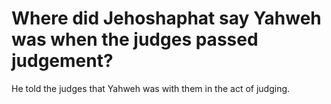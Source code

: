 # Where did Jehoshaphat say Yahweh was when the judges passed judgement?

He told the judges that Yahweh was with them in the act of judging.
